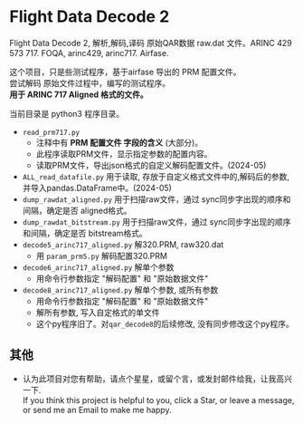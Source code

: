 # Flight Data Decode 2   

Flight Data Decode 2, 解析,解码,译码 原始QAR数据 raw.dat 文件。ARINC 429 573 717. FOQA, arinc429, arinc717. Airfase.  

这个项目，只是些测试程序，基于airfase 导出的 PRM 配置文件。   
尝试解码 原始文件过程中，编写的测试程序。   
**用于 ARINC 717 Aligned 格式的文件。**   

当前目录是 python3 程序目录。  
* `read_prm717.py`   
  - 注释中有 **PRM 配置文件 字段的含义** (大部分)。  
  - 此程序读取PRM文件，显示指定参数的配置内容。   
  - 读取PRM文件，导出json格式的自定义解码配置文件。(2024-05)   
* `ALL_read_datafile.py` 用于读取, 存放于自定义格式文件中的,解码后的参数, 并导入pandas.DataFrame中。(2024-05)   
* `dump_rawdat_aligned.py` 用于扫描raw文件，通过 sync同步字出现的顺序和间隔，确定是否 aligned格式。   
* `dump_rawdat_bitstream.py` 用于扫描raw文件，通过 sync同步字出现的顺序和间隔，确定是否 bitstream格式。  
* `decode5_arinc717_aligned.py` 解320.PRM, raw320.dat   
  - 用 `param_prm5.py` 解码配置320.PRM   
* `decode6_arinc717_aligned.py` 解单个参数
  - 用命令行参数指定 "解码配置" 和 "原始数据文件"   
* `decode8_arinc717_aligned.py` 解单个参数, 或所有参数
  - 用命令行参数指定 "解码配置" 和 "原始数据文件"   
  - 解所有参数, 写入自定格式的单文件   
  - 这个py程序旧了。对`qar_decode8`的后续修改, 没有同步修改这个py程序。   

## 其他  
* 认为此项目对您有帮助，请点个星星，或留个言，或发封邮件给我，让我高兴一下.   
  If you think this project is helpful to you, click a Star, or leave a message, or send me an Email to make me happy.  


